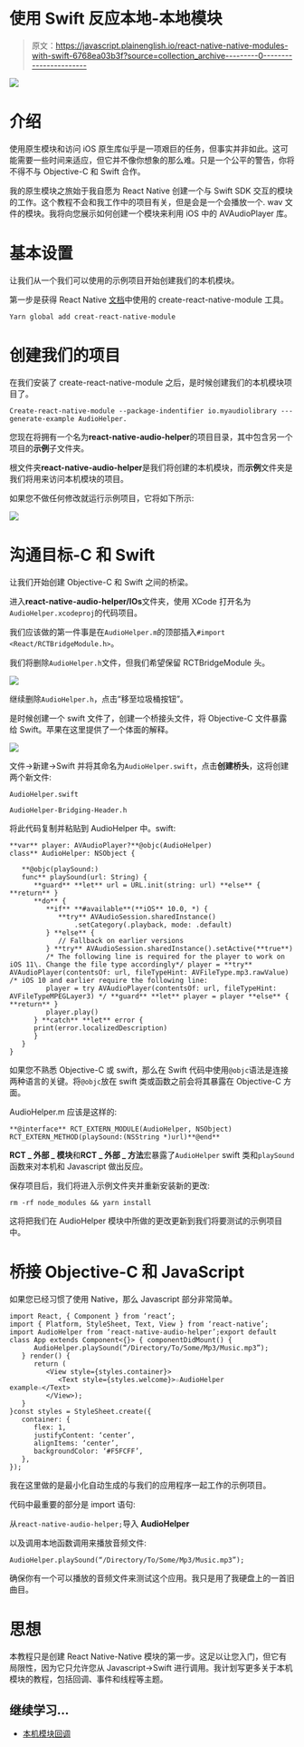 # 使用 Swift 反应本地-本地模块

> 原文：<https://javascript.plainenglish.io/react-native-native-modules-with-swift-6768ea03b3f?source=collection_archive---------0----------------------->

![](img/15b3d708592d430fdb8d17ec9003f4a9.png)

# 介绍

使用原生模块和访问 iOS 原生库似乎是一项艰巨的任务，但事实并非如此。这可能需要一些时间来适应，但它并不像你想象的那么难。只是一个公平的警告，你将不得不与 Objective-C 和 Swift 合作。

我的原生模块之旅始于我自愿为 React Native 创建一个与 Swift SDK 交互的模块的工作。这个教程不会和我工作中的项目有关，但是会是一个会播放一个. wav 文件的模块。我将向您展示如何创建一个模块来利用 iOS 中的 AVAudioPlayer 库。

# 基本设置

让我们从一个我们可以使用的示例项目开始创建我们的本机模块。

第一步是获得 React Native [文档](https://facebook.github.io/react-native/docs/native-modules-setup)中使用的 create-react-native-module 工具。

```
Yarn global add creat-react-native-module
```

# 创建我们的项目

在我们安装了 create-react-native-module 之后，是时候创建我们的本机模块项目了。

```
Create-react-native-module --package-indentifier io.myaudiolibrary ---generate-example AudioHelper.
```

您现在将拥有一个名为**react-native-audio-helper**的项目目录，其中包含另一个项目的**示例**子文件夹。

根文件夹**react-native-audio-helper**是我们将创建的本机模块，而**示例**文件夹是我们将用来访问本机模块的项目。

如果您不做任何修改就运行示例项目，它将如下所示:

![](img/c819ac5e839f8f60f8b158e7bd0a553e.png)

# 沟通目标-C 和 Swift

让我们开始创建 Objective-C 和 Swift 之间的桥梁。

进入**react-native-audio-helper/IOs**文件夹，使用 XCode 打开名为`AudioHelper.xcodeproj`的代码项目。

我们应该做的第一件事是在`AudioHelper.m`的顶部插入`#import <React/RCTBridgeModule.h>`。

我们将删除`AudioHelper.h`文件，但我们希望保留 RCTBridgeModule 头。

![](img/7af2b0e13a5a88fcd2100acb1943e287.png)

继续删除`AudioHelper.h`，点击“移至垃圾桶按钮”。

是时候创建一个 swift 文件了，创建一个桥接头文件，将 Objective-C 文件暴露给 Swift。苹果在这里提供了一个体面的解释。

![](img/5460e69a0f862a260bf9b91de45efc23.png)

文件->新建->Swift 并将其命名为`AudioHelper.swift`，点击**创建桥头**，这将创建两个新文件:

`AudioHelper.swift`

`AudioHelper-Bridging-Header.h`

将此代码复制并粘贴到 AudioHelper 中。swift:

```
**var** player: AVAudioPlayer?**@objc(AudioHelper)
class** AudioHelper: NSObject {

   **@objc(playSound:)
   func** playSound(url: String) {
      **guard** **let** url = URL.init(string: url) **else** { **return** }
      **do** {
         **if** **#available**(**iOS** 10.0, *) {
            **try** AVAudioSession.sharedInstance()
                .setCategory(.playback, mode: .default)
         } **else** {
            // Fallback on earlier versions
         } **try** AVAudioSession.sharedInstance().setActive(**true**)
         /* The following line is required for the player to work on iOS 11\. Change the file type accordingly*/ player = **try** AVAudioPlayer(contentsOf: url, fileTypeHint: AVFileType.mp3.rawValue) /* iOS 10 and earlier require the following line:
         player = try AVAudioPlayer(contentsOf: url, fileTypeHint: AVFileTypeMPEGLayer3) */ **guard** **let** player = player **else** { **return** }
         player.play()
      } **catch** **let** error {
      print(error.localizedDescription)
      }
   }
}
```

如果您不熟悉 Objective-C 或 swift，那么在 Swift 代码中使用`@objc`语法是连接两种语言的关键。将`@objc`放在 swift 类或函数之前会将其暴露在 Objective-C 方面。

AudioHelper.m 应该是这样的:

```
**@interface** RCT_EXTERN_MODULE(AudioHelper, NSObject) RCT_EXTERN_METHOD(playSound:(NSString *)url)**@end**
```

**RCT _ 外部 _ 模块**和**RCT _ 外部 _ 方法**宏暴露了`AudioHelper` swift 类和`playSound`函数来对本机和 Javascript 做出反应。

保存项目后，我们将进入示例文件夹并重新安装新的更改:

```
rm -rf node_modules && yarn install
```

这将把我们在 AudioHelper 模块中所做的更改更新到我们将要测试的示例项目中。

# 桥接 Objective-C 和 JavaScript

如果您已经习惯了使用 Native，那么 Javascript 部分非常简单。

```
import React, { Component } from ‘react’;
import { Platform, StyleSheet, Text, View } from ‘react-native’;
import AudioHelper from ‘react-native-audio-helper’;export default class App extends Component<{}> { componentDidMount() {
      AudioHelper.playSound(“/Directory/To/Some/Mp3/Music.mp3”);
   } render() {
      return (
         <View style={styles.container}>
            <Text style={styles.welcome}>☆AudioHelper    example☆</Text>
         </View>);
   }
}const styles = StyleSheet.create({
   container: {
      flex: 1,
      justifyContent: ‘center’,
      alignItems: ‘center’,
      backgroundColor: ‘#F5FCFF’,
   },
});
```

我在这里做的是最小化自动生成的与我们的应用程序一起工作的示例项目。

代码中最重要的部分是 import 语句:

从`react-native-audio-helper;`导入 **AudioHelper**

以及调用本地函数调用来播放音频文件:

`AudioHelper.playSound(“/Directory/To/Some/Mp3/Music.mp3”);`

确保你有一个可以播放的音频文件来测试这个应用。我只是用了我硬盘上的一首旧曲目。

# 思想

本教程只是创建 React Native-Native 模块的第一步。这足以让您入门，但它有局限性，因为它只允许您从 Javascript->Swift 进行调用。我计划写更多关于本机模块的教程，包括回调、事件和线程等主题。

## 继续学习…

*   [本机模块回调](https://medium.com/@richardpetrov/react-native-native-modules-callbacks-in-swift-db627876e20f)
